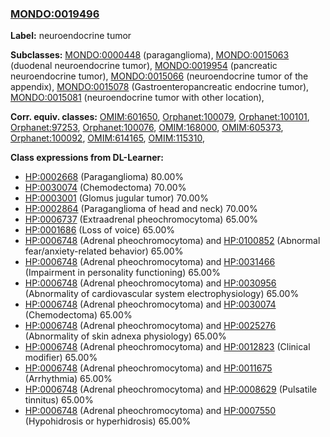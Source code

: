 
### [MONDO:0019496](http://purl.obolibrary.org/obo/MONDO_0019496)
**Label:** neuroendocrine tumor

**Subclasses:** [MONDO:0000448](http://purl.obolibrary.org/obo/MONDO_0000448) (paraganglioma), [MONDO:0015063](http://purl.obolibrary.org/obo/MONDO_0015063) (duodenal neuroendocrine tumor), [MONDO:0019954](http://purl.obolibrary.org/obo/MONDO_0019954) (pancreatic neuroendocrine tumor), [MONDO:0015066](http://purl.obolibrary.org/obo/MONDO_0015066) (neuroendocrine tumor of the appendix), [MONDO:0015078](http://purl.obolibrary.org/obo/MONDO_0015078) (Gastroenteropancreatic endocrine tumor), [MONDO:0015081](http://purl.obolibrary.org/obo/MONDO_0015081) (neuroendocrine tumor with other location), 

**Corr. equiv. classes:** [OMIM:601650](http://purl.obolibrary.org/obo/OMIM_601650), [Orphanet:100079](http://www.orpha.net/ORDO/Orphanet_100079), [Orphanet:100101](http://www.orpha.net/ORDO/Orphanet_100101), [Orphanet:97253](http://www.orpha.net/ORDO/Orphanet_97253), [Orphanet:100076](http://www.orpha.net/ORDO/Orphanet_100076), [OMIM:168000](http://purl.obolibrary.org/obo/OMIM_168000), [OMIM:605373](http://purl.obolibrary.org/obo/OMIM_605373), [Orphanet:100092](http://www.orpha.net/ORDO/Orphanet_100092), [OMIM:614165](http://purl.obolibrary.org/obo/OMIM_614165), [OMIM:115310](http://purl.obolibrary.org/obo/OMIM_115310), 

**Class expressions from DL-Learner:**

- [HP:0002668](http://purl.obolibrary.org/obo/HP_0002668) (Paraganglioma) 80.00%
- [HP:0030074](http://purl.obolibrary.org/obo/HP_0030074) (Chemodectoma) 70.00%
- [HP:0003001](http://purl.obolibrary.org/obo/HP_0003001) (Glomus jugular tumor) 70.00%
- [HP:0002864](http://purl.obolibrary.org/obo/HP_0002864) (Paraganglioma of head and neck) 70.00%
- [HP:0006737](http://purl.obolibrary.org/obo/HP_0006737) (Extraadrenal pheochromocytoma) 65.00%
- [HP:0001686](http://purl.obolibrary.org/obo/HP_0001686) (Loss of voice) 65.00%
- [HP:0006748](http://purl.obolibrary.org/obo/HP_0006748) (Adrenal pheochromocytoma) and [HP:0100852](http://purl.obolibrary.org/obo/HP_0100852) (Abnormal fear/anxiety-related behavior) 65.00%
- [HP:0006748](http://purl.obolibrary.org/obo/HP_0006748) (Adrenal pheochromocytoma) and [HP:0031466](http://purl.obolibrary.org/obo/HP_0031466) (Impairment in personality functioning) 65.00%
- [HP:0006748](http://purl.obolibrary.org/obo/HP_0006748) (Adrenal pheochromocytoma) and [HP:0030956](http://purl.obolibrary.org/obo/HP_0030956) (Abnormality of cardiovascular system electrophysiology) 65.00%
- [HP:0006748](http://purl.obolibrary.org/obo/HP_0006748) (Adrenal pheochromocytoma) and [HP:0030074](http://purl.obolibrary.org/obo/HP_0030074) (Chemodectoma) 65.00%
- [HP:0006748](http://purl.obolibrary.org/obo/HP_0006748) (Adrenal pheochromocytoma) and [HP:0025276](http://purl.obolibrary.org/obo/HP_0025276) (Abnormality of skin adnexa physiology) 65.00%
- [HP:0006748](http://purl.obolibrary.org/obo/HP_0006748) (Adrenal pheochromocytoma) and [HP:0012823](http://purl.obolibrary.org/obo/HP_0012823) (Clinical modifier) 65.00%
- [HP:0006748](http://purl.obolibrary.org/obo/HP_0006748) (Adrenal pheochromocytoma) and [HP:0011675](http://purl.obolibrary.org/obo/HP_0011675) (Arrhythmia) 65.00%
- [HP:0006748](http://purl.obolibrary.org/obo/HP_0006748) (Adrenal pheochromocytoma) and [HP:0008629](http://purl.obolibrary.org/obo/HP_0008629) (Pulsatile tinnitus) 65.00%
- [HP:0006748](http://purl.obolibrary.org/obo/HP_0006748) (Adrenal pheochromocytoma) and [HP:0007550](http://purl.obolibrary.org/obo/HP_0007550) (Hypohidrosis or hyperhidrosis) 65.00%


